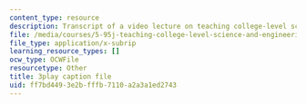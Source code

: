 ```yaml
---
content_type: resource
description: Transcript of a video lecture on teaching college-level science and engineering.
file: /media/courses/5-95j-teaching-college-level-science-and-engineering-spring-2009/ff7bd4493e2bfffb7110a2a3a1ed2743_S9uGFKoRGUU.srt
file_type: application/x-subrip
learning_resource_types: []
ocw_type: OCWFile
resourcetype: Other
title: 3play caption file
uid: ff7bd449-3e2b-fffb-7110-a2a3a1ed2743
---
```

